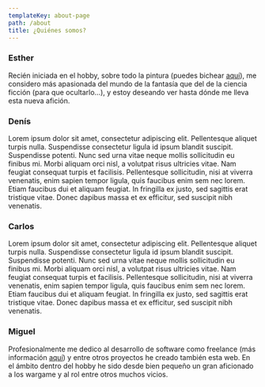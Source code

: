 ```yaml
---
templateKey: about-page
path: /about
title: ¿Quiénes somos?
---
```

### Esther

Recién iniciada en el hobby, sobre todo la pintura (puedes bichear [aquí](https://www.instagram.com/lady_toxiclake/)), me considero más apasionada del mundo de la fantasía que del de la ciencia ficción (para que ocultarlo...), y estoy deseando ver hasta dónde me lleva esta nueva afición.

### Denís

Lorem ipsum dolor sit amet, consectetur adipiscing elit. Pellentesque aliquet turpis nulla. Suspendisse consectetur ligula id ipsum blandit suscipit. Suspendisse potenti. Nunc sed urna vitae neque mollis sollicitudin eu finibus mi. Morbi aliquam orci nisl, a volutpat risus ultricies vitae. Nam feugiat consequat turpis et facilisis. Pellentesque sollicitudin, nisi at viverra venenatis, enim sapien tempor ligula, quis faucibus enim sem nec lorem. Etiam faucibus dui et aliquam feugiat. In fringilla ex justo, sed sagittis erat tristique vitae. Donec dapibus massa et ex efficitur, sed suscipit nibh venenatis.

### Carlos

Lorem ipsum dolor sit amet, consectetur adipiscing elit. Pellentesque aliquet turpis nulla. Suspendisse consectetur ligula id ipsum blandit suscipit. Suspendisse potenti. Nunc sed urna vitae neque mollis sollicitudin eu finibus mi. Morbi aliquam orci nisl, a volutpat risus ultricies vitae. Nam feugiat consequat turpis et facilisis. Pellentesque sollicitudin, nisi at viverra venenatis, enim sapien tempor ligula, quis faucibus enim sem nec lorem. Etiam faucibus dui et aliquam feugiat. In fringilla ex justo, sed sagittis erat tristique vitae. Donec dapibus massa et ex efficitur, sed suscipit nibh venenatis.

### Miguel

Profesionalmente me dedico al desarrollo de software como freelance (más información [aquí](https://www.mzrdeveloper.com/)) y entre otros proyectos he creado también esta web. En el ámbito dentro del hobby he sido desde bien pequeño un gran aficionado a los wargame y al rol entre otros muchos vicios.